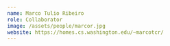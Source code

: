 ```yaml
---
name: Marco Tulio Ribeiro
role: Collaborator
image: /assets/people/marcor.jpg
website: https://homes.cs.washington.edu/~marcotcr/
---
```

